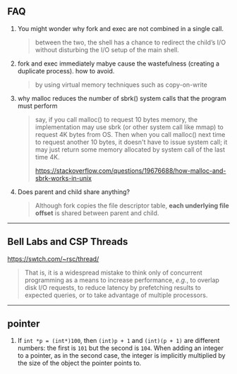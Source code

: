 ## FAQ

1. You might wonder why fork and exec are not combined in a single call.

   > between the two, the shell has a chance to redirect the child’s I/O without disturbing the I/O setup of the main shell.

2. fork and exec immediately mabye cause the wastefulness (creating a duplicate process). how to avoid.

   > by using virtual memory techniques such as copy-on-write

3. why malloc reduces the number of sbrk() system calls that the program must perform

   > say, if you call malloc() to request 10 bytes memory, the implementation may use sbrk (or other system call like mmap) to request 4K bytes from OS. Then when you call malloc() next time to request another 10 bytes, it doesn't have to issue system call; it may just return some memory allocated by system call of the last time 4K.
   >
   > https://stackoverflow.com/questions/19676688/how-malloc-and-sbrk-works-in-unix

4. Does parent and child share anything?

   > Although fork copies the file descriptor table, **each underlying file offset** is shared between parent and child.

------

## Bell Labs and CSP Threads

https://swtch.com/~rsc/thread/

> That is, it is a widespread mistake to think only of concurrent programming as a means to increase performance, *e.g.*, to overlap disk I/O requests, to reduce latency by prefetching results to expected queries, or to take advantage of multiple processors.

--------

## pointer

1. If `int *p = (int*)100`, then `(int)p + 1` and `(int)(p + 1)` are different numbers: the first is `101` but the second is `104`. When adding an integer to a pointer, as in the second case, the integer is implicitly multiplied by the size of the object the pointer points to.